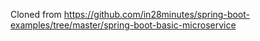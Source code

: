 Cloned from https://github.com/in28minutes/spring-boot-examples/tree/master/spring-boot-basic-microservice
